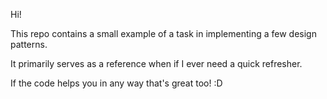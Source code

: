 Hi!

This repo contains a small example of a task in implementing a few design patterns.

It primarily serves as a reference when if I ever need a quick refresher.

If the code helps you in any way that's great too! :D